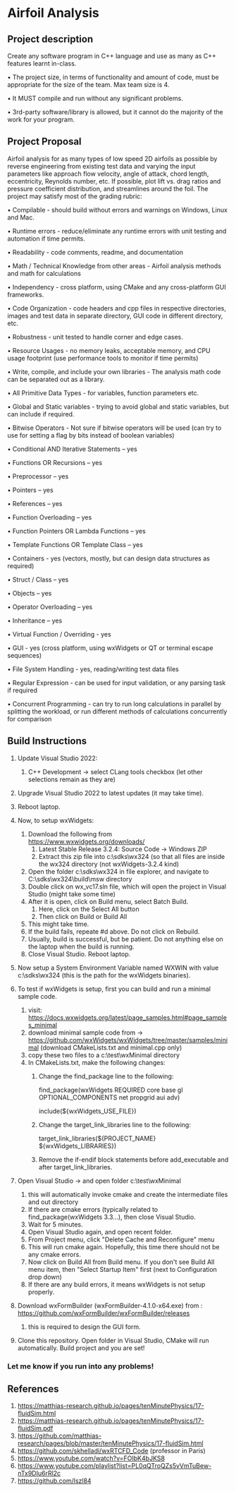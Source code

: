 # Airfoil Analysis

## Project description
Create any software program in C++ language and use as many as C++ features learnt in-class.

• The project size, in terms of functionality and amount of code, must be appropriate for the size of the team. Max team size is 4.

• It MUST compile and run without any significant problems.

• 3rd-party software/library is allowed, but it cannot do the majority of the work for your program.


## Project Proposal
Airfoil analysis for as many types of low speed 2D airfoils as possible by reverse engineering from existing test data and varying the input parameters like approach flow velocity, angle of attack, chord length, eccentricity, Reynolds number, etc. If possible, plot lift vs. drag ratios and pressure coefficient distribution, and streamlines around the foil. 
The project may satisfy most of the grading rubric:

•	Compilable - should build without errors and warnings on Windows, Linux and Mac.

•	Runtime errors - reduce/eliminate any runtime errors with unit testing and automation if time permits.

•	Readability - code comments, readme, and documentation

•	Math / Technical Knowledge from other areas - Airfoil analysis methods and math for calculations

•	Independency - cross platform, using CMake and any cross-platform GUI frameworks.

•	Code Organization - code headers and cpp files in respective directories, images and test data in separate directory, GUI code in different directory, etc.

•	Robustness - unit tested to handle corner and edge cases.

•	Resource Usages - no memory leaks, acceptable memory, and CPU usage footprint (use performance tools to monitor if time permits)

•	Write, compile, and include your own libraries - The analysis math code can be separated out as a library.

•	All Primitive Data Types - for variables, function parameters etc.

•	Global and Static variables - trying to avoid global and static variables, but can include if required.

•	Bitwise Operators - Not sure if bitwise operators will be used (can try to use for setting a flag by bits instead of boolean variables)

•	Conditional AND Iterative Statements – yes

•	Functions OR Recursions – yes

•	Preprocessor – yes

•	Pointers – yes

•	References – yes

•	Function Overloading – yes

•	Function Pointers OR Lambda Functions – yes

•	Template Functions OR Template Class – yes

•	Containers - yes (vectors, mostly, but can design data structures as required)

•	Struct / Class – yes

•	Objects – yes

•	Operator Overloading – yes

•	Inheritance – yes

•	Virtual Function / Overriding - yes

•	GUI - yes (cross platform, using wxWidgets or QT or terminal escape sequences)

•	File System Handling - yes, reading/writing test data files

•	Regular Expression - can be used for input validation, or any parsing task if required

•	Concurrent Programming - can try to run long calculations in parallel by splitting the workload, or run different methods of calculations concurrently for comparison


## Build Instructions
1. Update Visual Studio 2022:
	1. C++ Development -> select CLang tools checkbox (let other selections remain as they are)
2. Upgrade Visual Studio 2022 to latest updates (it may take time).
3. Reboot laptop.
4. Now, to setup wxWidgets:
	1. Download the following from https://www.wxwidgets.org/downloads/
 		1. Latest Stable Release 3.2.4: Source Code -> Windows ZIP
		2. Extract this zip file into c:\sdks\wx324 (so that all files are inside the wx324 directory (not wxWidgets-3.2.4 kind)
	2. Open the folder c:\sdks\wx324 in file explorer, and navigate to C:\sdks\wx324\build\msw directory
	3. Double click on wx_vc17.sln file, which will open the project in Visual Studio (might take some time)
	4. After it is open, click on Build menu, select Batch Build.
 		1. Here, click on the Select All button
		2. Then click on Build or Build All
	5. This might take time.
 	6. If the build fails, repeate #d above. Do not click on Rebuild.
	7. Usually, build is successful, but be patient. Do not anything else on the laptop when the build is running.
	8. Close Visual Studio. Reboot laptop.
5. Now setup a System Environment Variable named WXWIN with value c:\sdks\wx324 (this is the path for the wxWidgets binaries).
6. To test if wxWidgets is setup, first you can build and run a minimal sample code.
	1. visit: https://docs.wxwidgets.org/latest/page_samples.html#page_samples_minimal
	2. download minimal sample code from -> https://github.com/wxWidgets/wxWidgets/tree/master/samples/minimal (download CMakeLists.txt and minimal.cpp only)
	3. copy these two files to a c:\test\wxMinimal directory
	4. In CMakeLists.txt, make the following changes:
		1. Change the find_package line to the following:

			find_package(wxWidgets REQUIRED core base gl OPTIONAL_COMPONENTS net propgrid aui adv)

			include(${wxWidgets_USE_FILE})

		2. Change the target_link_libraries line to the following:
  
			target_link_libraries(${PROJECT_NAME} ${wxWidgets_LIBRARIES})

		3. Remove the if-endif block statements before add_executable and after target_link_libraries.

	
7. Open Visual Studio -> and open folder c:\test\wxMinimal
	1. this will automatically invoke cmake and create the intermediate files and out directory
	2. If there are cmake errors (typically related to find_package(wxWidgets 3.3...), then close Visual Studio.
	3. Wait for 5 minutes.
	4. Open Visual Studio again, and open recent folder.
	5. From Project menu, click "Delete Cache and Reconfigure" menu
	5. This will run cmake again. Hopefully, this time there should not be any cmake errors.
	6. Now click on Build All from Build menu. If you don't see Build All menu item, then "Select Startup Item" first (next to Configuration drop down)
	7. If there are any build errors, it means wxWidgets is not setup properly.

8. Download wxFormBuilder (wxFormBuilder-4.1.0-x64.exe) from : https://github.com/wxFormBuilder/wxFormBuilder/releases
	1. this is required to design the GUI form.

9. Clone this repository. Open folder in Visual Studio, CMake will run automatically. Build project and you are set!

### Let me know if you run into any problems!


## References

1. https://matthias-research.github.io/pages/tenMinutePhysics/17-fluidSim.html
2. https://matthias-research.github.io/pages/tenMinutePhysics/17-fluidSim.pdf
3. https://github.com/matthias-research/pages/blob/master/tenMinutePhysics/17-fluidSim.html
4. https://github.com/skhelladi/wxRTCFD_Code (professor in Paris)
5. https://www.youtube.com/watch?v=FOIbK4bJKS8
6. https://www.youtube.com/playlist?list=PL0qQTroQZs5vVmTuBew-nTx9DIu6rRl2c
7. https://github.com/lszl84
